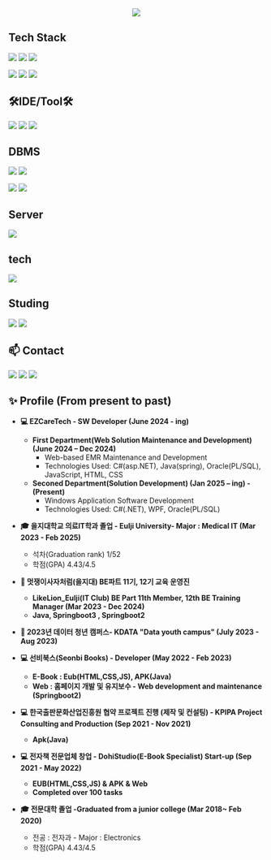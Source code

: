 <div align="center">
    <img src="https://capsule-render.vercel.app/api?type=soft&color=auto&height=200&section=header&text=Welcome%20to-nl-Choi%20Kyungtae's%20github.&fontSize=50" />
</div>


## Tech Stack

<a><img src="https://img.shields.io/badge/Java-ED8B00?style=for-the-badge&logo=openjdk&logoColor=white/"></a>
<a><img src="https://img.shields.io/badge/Spring%20boot-6DB33F?style=for-the-badge&logo=springboot&logoColor=white"/></a>
<a><img src="https://img.shields.io/badge/Spring-6DB33F?style=for-the-badge&logo=spring&logoColor=white/"></a>
 
<a><img src="https://img.shields.io/badge/.net-512BD4?style=for-the-badge&logo=dotnet&logoColor=white/"></a>
<a><img src="https://img.shields.io/badge/Python-3776AB?style=for-the-badge&logo=python&logoColor=white/"></a>
<a><img src="https://img.shields.io/badge/R-276DC3?style=for-the-badge&logo=r&logoColor=white/"></a>

## 🛠IDE/Tool🛠

<a><img src="https://img.shields.io/badge/IntelliJ_IDEA-000000.svg?style=for-the-badge&logo=intellij-idea&logoColor=white/"></a>
<a><img src="https://img.shields.io/badge/Eclipse-2C2255?style=for-the-badge&logo=eclipse&logoColor=white/"></a>
<a><img src="https://img.shields.io/badge/visual_studio-000000.svg?style=for-the-badge&logo=visualstudio&logoColor=white/"></a>

## DBMS

<a><img src="https://img.shields.io/badge/MySQL-00000F?style=for-the-badge&logo=mysql&logoColor=white/"></a>
<a><img src="https://img.shields.io/badge/H2-00000F?style=for-the-badge&logo=h2l&logoColor=white/"></a>

<a><img src="https://img.shields.io/badge/oracle-F80000?style=for-the-badge&logo=oracle&logoColor=white/"></a>
<a><img src="https://img.shields.io/badge/postgresql-4169E1?style=for-the-badge&logo=&logoColor=white/"></a>

## Server

<a><img src="https://img.shields.io/badge/Linux-FCC624?style=for-the-badge&logo=linux&logoColor=black/"></a>

## tech

<a><img src="https://img.shields.io/badge/Docker-2496ED?style=for-the-badge&logo=docker&logoColor=white/"></a>

## Studing

<a><img src="https://img.shields.io/badge/NCP-03C75A?style=for-the-badge&logo=naver&logoColor=black/"></a>
<a><img src="https://img.shields.io/badge/AWS-232F3E?style=for-the-badge&logo=amazonwebservices&logoColor=black/"></a>

## 📫 Contact
  
<a href="https://dohi-blog.tistory.com/68"><img src="https://img.shields.io/badge/Tistory-000000?style=for-the-badge&logo=tistory&logoColor=white/"></a>
  <a href="https://www.instagram.com/rudxofj/"><img src="https://img.shields.io/badge/Instagram-E4405F?style=for-the-badge&logo=instagram&logoColor=white/"></a>
  <a href="mailto:kmam147@gmail.com"><img src="https://img.shields.io/badge/kmam147@gmail.com-D14836?style=for-the-badge&logo=gmail&logoColor=white"/></a>

## ✨ Profile (From present to past)
* **💻 EZCareTech - SW Developer (June 2024 - ing)**    
    * **First Department(Web Solution Maintenance and Development) (June 2024 – Dec 2024)**
        * Web-based EMR Maintenance and Development 
        * Technologies Used: C#(asp.NET), Java(spring), Oracle(PL/SQL), JavaScript, HTML, CSS
    * **Seconed Department(Solution Development) (Jan 2025 – ing) - (Present)**
        * Windows Application Software Development 
        * Technologies Used: C#(.NET), WPF, Oracle(PL/SQL)
            
   <!-- * **Secound Department()**   
        * **Second Primary Responsibilities**
            * Windows-Based EMR Development -->
* **🎓 을지대학교 의료IT학과 졸업 - Eulji University- Major : Medical IT (Mar 2023 - Feb 2025)**
    * 석차(Graduation rank) 1/52
    * 학점(GPA) 4.43/4.5  
* **📖 멋쟁이사자처럼(을지대) BE파트 11기, 12기 교육 운영진**
    * **LikeLion_Eulji(IT Club) BE Part 11th Member, 12th BE Training Manager (Mar 2023 - Dec 2024)**
    * **Java, Springboot3 , Springboot2** 
* **📖 2023년 데이터 청년 캠퍼스- KDATA "Data youth campus" (July 2023 - Aug 2023)**
* **💻 선비북스(Seonbi Books) - Developer (May 2022 - Feb 2023)**
    * **E-Book : Eub(HTML,CSS,JS), APK(Java)**
    * **Web : 홈페이지 개발 및 유지보수 - Web development and maintenance (Springboot2)** 
* **💻 한국출판문화산업진흥원 협약 프로젝트 진행 (제작 및 컨설팅) - KPIPA Project Consulting and Production (Sep 2021 - Nov 2021)**
    * **Apk(Java)**
* **💻 전자책 전문업체 창업 - DohiStudio(E-Book Specialist) Start-up (Sep 2021 - May 2022)**
    * **EUB(HTML,CSS,JS) & APK & Web**
    * **Completed over 100 tasks**
* **🎓 전문대학 졸업  -Graduated from a junior college  (Mar 2018~ Feb 2020)**
    * 전공 : 전자과 - Major : Electronics
    * 학점(GPA) 4.43/4.5 
  



